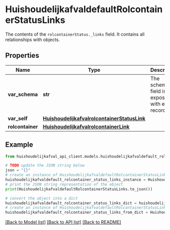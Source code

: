 # HuishoudelijkafvaldefaultRolcontainerStatusLinks

The contents of the `rolcontainerStatus._links` field. It contains all relationships with objects.

## Properties

Name | Type | Description | Notes
------------ | ------------- | ------------- | -------------
**var_schema** | **str** | The schema field is exposed with every record | [readonly] 
**var_self** | [**HuishoudelijkafvalrolcontainerStatusLink**](HuishoudelijkafvalrolcontainerStatusLink.md) |  | 
**rolcontainer** | [**HuishoudelijkafvalrolcontainerLink**](HuishoudelijkafvalrolcontainerLink.md) |  | 

## Example

```python
from huishoudelijkafval_api_client.models.huishoudelijkafvaldefault_rolcontainer_status_links import HuishoudelijkafvaldefaultRolcontainerStatusLinks

# TODO update the JSON string below
json = "{}"
# create an instance of HuishoudelijkafvaldefaultRolcontainerStatusLinks from a JSON string
huishoudelijkafvaldefault_rolcontainer_status_links_instance = HuishoudelijkafvaldefaultRolcontainerStatusLinks.from_json(json)
# print the JSON string representation of the object
print(HuishoudelijkafvaldefaultRolcontainerStatusLinks.to_json())

# convert the object into a dict
huishoudelijkafvaldefault_rolcontainer_status_links_dict = huishoudelijkafvaldefault_rolcontainer_status_links_instance.to_dict()
# create an instance of HuishoudelijkafvaldefaultRolcontainerStatusLinks from a dict
huishoudelijkafvaldefault_rolcontainer_status_links_from_dict = HuishoudelijkafvaldefaultRolcontainerStatusLinks.from_dict(huishoudelijkafvaldefault_rolcontainer_status_links_dict)
```
[[Back to Model list]](../README.md#documentation-for-models) [[Back to API list]](../README.md#documentation-for-api-endpoints) [[Back to README]](../README.md)


